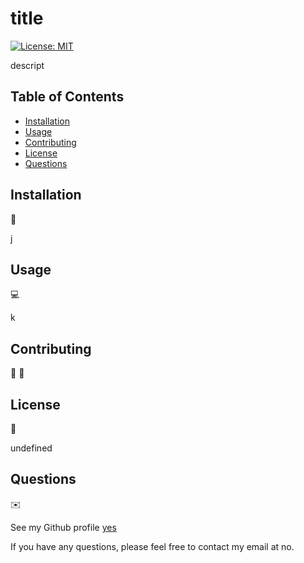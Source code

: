 # title
  [![License: MIT](https://img.shields.io/badge/License-MIT-yellow.svg)](https://opensource.org/licenses/MIT)

  descript

  ## Table of Contents

  * [Installation](#installation)
  * [Usage](#usage)
  * [Contributing](#contributing)
  * [License](#license)
  * [Questions](#questions)

  ## Installation
  :floppy_disk:

  j

  ## Usage

  :computer:

  k

  ## Contributing

  :memo:
  :pencil:

  

  ## License

  :receipt:	

  undefined

  ## Questions

  :envelope:

  See my Github profile [yes](https://github.com/yes)
  
  If you have any questions, please feel free to contact my email at no.
